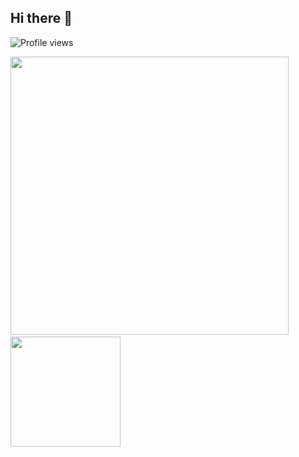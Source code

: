 ## Hi there 👋

![Profile views](https://komarev.com/ghpvc/?username=john-ld)

<img src="https://github-readme-stats-sigma-five.vercel.app/api?username=john-ld&show_icons=true&hide_border=true&include_all_commits=true&count_private=true&theme=react" width="445"/>&nbsp;<img src="https://github-readme-stats-sigma-five.vercel.app/api/top-langs/?username=john-ld&include_all_commits=true&layout=compact&theme=react&hide_border=true&count_private=true" height="176">
<!--
**john-ld/john-ld** is a ✨ _special_ ✨ repository because its `README.md` (this file) appears on your GitHub profile.

Here are some ideas to get you started:

- 🔭 I’m currently working on ...
- 🌱 I’m currently learning ...
- 👯 I’m looking to collaborate on ...
- 🤔 I’m looking for help with ...
- 💬 Ask me about ...
- 📫 How to reach me: ...
- 😄 Pronouns: ...
- ⚡ Fun fact: ...
-->
